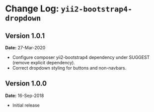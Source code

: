 Change Log: `yii2-bootstrap4-dropdown`
======================================

## Version 1.0.1

**Date:** 27-Mar-2020

- Configure composer yii2-bootstrap4 dependency under SUGGEST (remove explicit dependency).
- Correct dropdown styling for buttons and non-navbars.

## Version 1.0.0

**Date:** 16-Sep-2018

- Initial release